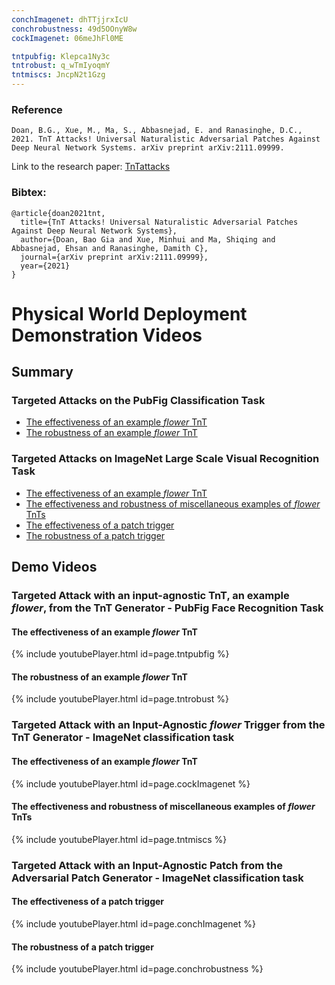 ```yaml
---
conchImagenet: dhTTjjrxIcU
conchrobustness: 49d5OOnyW8w
cockImagenet: 06meJhFl0ME

tntpubfig: Klepca1Ny3c
tntrobust: q_wTmIyoqmY
tntmiscs: JncpN2t1Gzg
---
```


### Reference
```
Doan, B.G., Xue, M., Ma, S., Abbasnejad, E. and Ranasinghe, D.C., 2021. TnT Attacks! Universal Naturalistic Adversarial Patches Against Deep Neural Network Systems. arXiv preprint arXiv:2111.09999.
```

Link to the research paper: [TnTattacks](https://arxiv.org/abs/2111.09999) 

### Bibtex:
```
@article{doan2021tnt,
  title={TnT Attacks! Universal Naturalistic Adversarial Patches Against Deep Neural Network Systems},
  author={Doan, Bao Gia and Xue, Minhui and Ma, Shiqing and Abbasnejad, Ehsan and Ranasinghe, Damith C},
  journal={arXiv preprint arXiv:2111.09999},
  year={2021}
}
```

# Physical World Deployment Demonstration Videos
## Summary

### Targeted Attacks on the PubFig Classification Task
- [The effectiveness of an example *flower* TnT](#TnTPubFigEffect)
- [The robustness of an example *flower* TnT](#TnTPubFigRobust)

### Targeted Attacks on ImageNet Large Scale Visual Recognition Task
- [The effectiveness of an example *flower* TnT](#TnTImagenetEffect)
- [The effectiveness and robustness of miscellaneous examples of *flower* TnTs](#TnTMiscs)
- [The effectiveness of a patch trigger](#PatchImagenetEffect)
- [The robustness of a patch trigger](#PatchImagenetRobust)

## Demo Videos

### Targeted Attack with an input-agnostic TnT, an example *flower*, from the TnT Generator - PubFig Face Recognition Task

#### The effectiveness of an example *flower* TnT 

<a name="TnTPubFigEffect"></a>

{% include youtubePlayer.html id=page.tntpubfig %}

#### The robustness of an example *flower* TnT 

<a name="TnTPubFigRobust"></a>

{% include youtubePlayer.html id=page.tntrobust %}



### Targeted Attack with an Input-Agnostic *flower* Trigger from the TnT Generator - ImageNet classification task

#### The effectiveness of an example *flower* TnT 
<a name="TnTImagenetEffect"></a>

{% include youtubePlayer.html id=page.cockImagenet %}

#### The effectiveness and robustness of miscellaneous examples of *flower* TnTs 
<a name="TnTMiscs"></a>

{% include youtubePlayer.html id=page.tntmiscs %}


### Targeted Attack with an Input-Agnostic Patch from the Adversarial Patch Generator - ImageNet classification task

#### The effectiveness of a patch trigger
<a name="PatchImagenetEffect"></a>

{% include youtubePlayer.html id=page.conchImagenet %}

#### The robustness of a patch trigger
<a name="PatchImagenetRobust"></a>

{% include youtubePlayer.html id=page.conchrobustness %}

